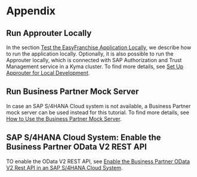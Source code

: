 # Appendix

## Run Approuter Locally
In the section [Test the EasyFranchise Application Locally](../prepare/test-app-locally/README.md), we describe how to run the application locally. Optionally, it is also possible to run the Approuter locally, which is connected with SAP Authorization and Trust Management service in a Kyma cluster. To find more details, see [Set Up Approuter for Local Development](approuter-local/README.md).

## Run Business Partner Mock Server
In case an SAP S/4HANA Cloud system is not available, a Business Partner mock server can be used instead for this tutorial. To find more details, see [How to Use the Business Partner Mock Server](business-partner-mock/README.md).

## SAP S/4HANA Cloud System: Enable the Business Partner OData V2 REST API 
TO enable the OData V2 REST API, see [Enable the Business Partner OData V2 Rest API in an SAP S/4HANA Cloud System](enable-odata-of-s4hana/README.md).
